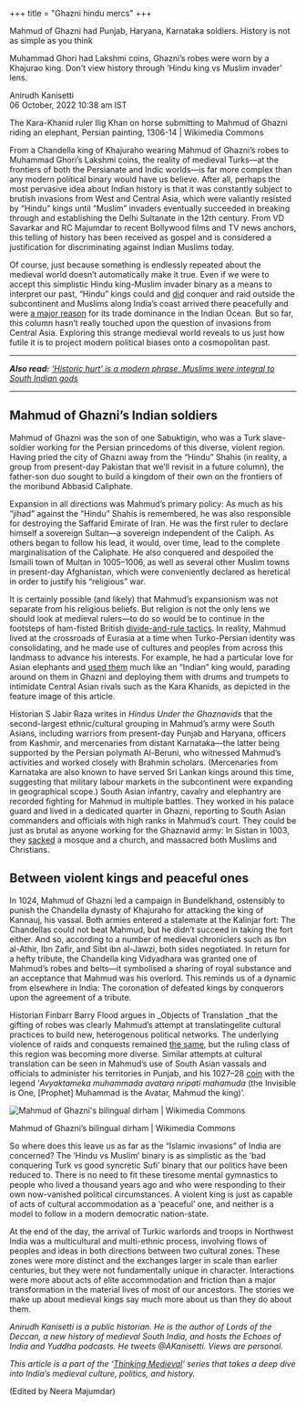 +++
title = "Ghazni hindu mercs"
+++

Mahmud of Ghazni had Punjab, Haryana, Karnataka soldiers. History is not as simple as you think  

Muhammad Ghori had Lakshmi coins, Ghazni’s robes were worn by a Khajurao king. Don’t view history through ‘Hindu king vs Muslim invader’ lens.

Anirudh Kanisetti  
06 October, 2022 10:38 am IST

The Kara-Khanid ruler Ilig Khan on horse submitting to Mahmud of Ghazni riding an elephant, Persian painting, 1306-14 | Wikimedia Commons


From a Chandella king of Khajuraho wearing Mahmud of Ghazni’s robes to Muhammad Ghori’s Lakshmi coins, the reality of medieval Turks—at the frontiers of both the Persianate and Indic worlds—is far more complex than any modern political binary would have us believe. After all, perhaps the most pervasive idea about Indian history is that it was constantly subject to brutish invasions from West and Central Asia, which were valiantly resisted by “Hindu” kings until “Muslim” invaders eventually succeeded in breaking through and establishing the Delhi Sultanate in the 12th century. From VD Savarkar and RC Majumdar to recent Bollywood films and TV news anchors, this telling of history has been received as gospel and is considered a justification for discriminating against Indian Muslims today.

Of course, just because something is endlessly repeated about the medieval world doesn’t automatically make it true. Even if we were to accept this simplistic Hindu king-Muslim invader binary as a means to interpret our past, “Hindu” kings could and [did](https://theprint.in/opinion/indians-never-invaded-is-a-myth-guptas-cholas-lalitaditya-muktapida-were-conquerors/1077126/) conquer and raid outside the subcontinent and Muslims along India’s coast arrived there peacefully and were [a major reason](https://theprint.in/opinion/how-indias-coastal-muslims-helped-it-become-wealthy-successful-economy-in-medieval-era/924484/) for its trade dominance in the Indian Ocean. But so far, this column hasn’t really touched upon the question of invasions from Central Asia. Exploring this strange medieval world reveals to us just how futile it is to project modern political biases onto a cosmopolitan past.


* * *

_**Also read:** [‘Historic hurt’ is a modern phrase. Muslims were integral to South Indian gods](https://theprint.in/opinion/historic-hurt-is-a-modern-phrase-muslims-were-integral-to-south-indian-gods/1017202/ "‘Historic hurt’ is a modern phrase. Muslims were integral to South Indian gods")_

* * *

## **Mahmud of Ghazni’s Indian soldiers**

Mahmud of Ghazni was the son of one Sabuktigin, who was a Turk slave-soldier working for the Persian princedoms of this diverse, violent region. Having pried the city of Ghazni away from the “Hindu” Shahis (in reality, a group from present-day Pakistan that we’ll revisit in a future column), the father-son duo sought to build a kingdom of their own on the frontiers of the moribund Abbasid Caliphate.

Expansion in all directions was Mahmud’s primary policy: As much as his “jihad” against the “Hindu” Shahis is remembered, he was also responsible for destroying the Saffarid Emirate of Iran. He was the first ruler to declare himself a sovereign Sultan—a sovereign independent of the Caliph. As others began to follow his lead, it would, over time, lead to the complete marginalisation of the Caliphate. He also conquered and despoiled the Ismaili town of Multan in 1005–1006, as well as several other Muslim towns in present-day Afghanistan, which were conveniently declared as heretical in order to justify his “religious” war.

It is certainly possible (and likely) that Mahmud’s expansionism was not separate from his religious beliefs. But religion is not the only lens we should look at medieval rulers—to do so would be to continue in the footsteps of ham-fisted British [divide-and-rule tactics](http://www.columbia.edu/itc/mealac/pritchett/00routesdata/1000_1099/ghaznavids/somnath/somnath.html). In reality, Mahmud lived at the crossroads of Eurasia at a time when Turko-Persian identity was consolidating, and he made use of cultures and peoples from across this landmass to advance his interests. For example, he had a particular love for Asian elephants and [used them](https://www.cambridge.org/core/journals/journal-of-the-royal-asiatic-society/article/abs/elephant-and-the-sovereign-india-circa-1000ce/213E58CE2B0C06D9C527535DE6BB9F21) much like an “Indian” king would, parading around on them in Ghazni and deploying them with drums and trumpets to intimidate Central Asian rivals such as the Kara Khanids, as depicted in the feature image of this article.

Historian S Jabir Raza writes in _Hindus Under the Ghaznavids_ that the second-largest ethnic/cultural grouping in Mahmud’s army were South Asians, including warriors from present-day Punjab and Haryana, officers from Kashmir, and mercenaries from distant Karnataka—the latter being supported by the Persian polymath Al-Beruni, who witnessed Mahmud’s activities and worked closely with Brahmin scholars. (Mercenaries from Karnataka are also known to have served Sri Lankan kings around this time, suggesting that military labour markets in the subcontinent were expanding in geographical scope.) South Asian infantry, cavalry and elephantry are recorded fighting for Mahmud in multiple battles. They worked in his palace guard and lived in a dedicated quarter in Ghazni, reporting to South Asian commanders and officials with high ranks in Mahmud’s court. They could be just as brutal as anyone working for the Ghaznavid army: In Sistan in 1003, they [sacked](https://www.jstor.org/stable/44147488#metadata_info_tab_contents) a mosque and a church, and massacred both Muslims and Christians.



## **Between violent kings and peaceful ones**

In 1024, Mahmud of Ghazni led a campaign in Bundelkhand, ostensibly to punish the Chandella dynasty of Khajuraho for attacking the king of Kannauj, his vassal. Both armies entered a stalemate at the Kalinjar fort: The Chandellas could not beat Mahmud, but he didn’t succeed in taking the fort either. And so, according to a number of medieval chroniclers such as Ibn al-Athir, Ibn Zafir, and Sibt ibn al-Jawzi, both sides negotiated. In return for a hefty tribute, the Chandella king Vidyadhara was granted one of Mahmud’s robes and belts—it symbolised a sharing of royal substance and an acceptance that Mahmud was his overlord. This reminds us of a dynamic from elsewhere in India: The coronation of defeated kings by conquerors upon the agreement of a tribute.

Historian Finbarr Barry Flood argues in _Objects of Translation _that the gifting of robes was clearly Mahmud’s attempt at translatingelite cultural practices to build new, heterogenous political networks. The underlying violence of raids and conquests remained [the same](https://theprint.in/opinion/chola-period-wasnt-golden-age-of-tamils-modern-obsession-with-their-glory-is-misplaced/1045426/), but the ruling class of this region was becoming more diverse. Similar attempts at cultural translation can be seen in Mahmud’s use of South Asian vassals and officials to administer his territories in Punjab, and his 1027–28 [coin](https://commons.wikimedia.org/wiki/File:Mahmud_of_Ghazni_bilingual_dirham.jpg) with the legend ‘_Avyaktameka muhammada avatara nripati mahamuda_ (the Invisible is One, \[Prophet\] Muhammad is the Avatar, Mahmud the king)’.

![Mahmud of Ghazni's bilingual dirham | Wikimedia Commons](https://static.theprint.in/wp-content/uploads/2022/10/Mahmud_of_Ghazni_bilingual_dirham.jpg?compress=true&quality=80&w=800&dpr=1)

Mahmud of Ghazni’s bilingual dirham | Wikimedia Commons

So where does this leave us as far as the “Islamic invasions” of India are concerned? The ‘Hindu vs Muslim’ binary is as simplistic as the ‘bad conquering Turk vs good syncretic Sufi’ binary that our politics have been reduced to. There is no need to fit these tiresome mental gymnastics to people who lived a thousand years ago and who were responding to their own now-vanished political circumstances. A violent king is just as capable of acts of cultural accommodation as a ‘peaceful’ one, and neither is a model to follow in a modern democratic nation-state.

At the end of the day, the arrival of Turkic warlords and troops in Northwest India was a multicultural and multi-ethnic process, involving flows of peoples and ideas in both directions between two cultural zones. These zones were more distinct and the exchanges larger in scale than earlier centuries, but they were not fundamentally unique in character. Interactions were more about acts of elite accommodation and friction than a major transformation in the material lives of most of our ancestors. The stories we make up about medieval kings say much more about us than they do about them.

_Anirudh Kanisetti is a public historian. He is the author of Lords of the Deccan, a new history of medieval South India, and hosts the Echoes of India and Yuddha podcasts. He tweets @AKanisetti. Views are personal._

_This article is a part of the ‘[Thinking Medieval](https://theprint.in/tag/thinking-medieval/)‘ series that takes a deep dive into India’s medieval culture, politics, and history._

(Edited by Neera Majumdar)


